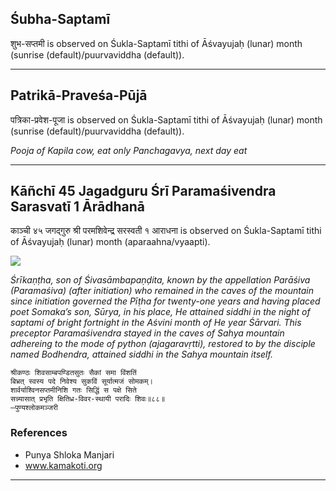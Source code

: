 ## Śubha-Saptamī
शुभ-सप्तमी is observed on Śukla-Saptamī tithi of Āśvayujaḥ (lunar) month (sunrise (default)/puurvaviddha (default)).



---
## Patrikā-Praveśa-Pūjā
पत्रिका-प्रवेश-पूजा is observed on Śukla-Saptamī tithi of Āśvayujaḥ (lunar) month (sunrise (default)/puurvaviddha (default)).

_Pooja of Kapila cow, eat only Panchagavya, next day eat_

---
## Kāñchī 45 Jagadguru Śrī Paramaśivendra Sarasvatī 1 Ārādhanā
काञ्ची ४५ जगद्गुरु श्री परमशिवेन्द्र सरस्वती १ आराधना is observed on Śukla-Saptamī tithi of Āśvayujaḥ (lunar) month (aparaahna/vyaapti).

![](https://github.com/sanskrit-coders/adyatithi/blob/master/images/kanchi-jagadgurus/jagadguru-45.jpg)

_Śrīkaṇṭha, son of Śivasāmbapaṇḍita, known by the appellation Parāśiva (Paramaśiva) (after initiation) who remained in the caves of the mountain since initiation governed the Pīṭha for twenty-one years and having placed poet Somaka’s son, Sūrya, in his place, He attained siddhi in the night of saptami of bright fortnight in the Aśvini month of He year Śārvari. This preceptor Paramaśivendra stayed in the caves of Sahya mountain adhereing to the mode of python (ajagaravṛtti), restored to by the disciple named Bodhendra, attained siddhi in the Sahya mountain itself._

```
श्रीकण्ठः शिवसाम्बपण्डितसुतः सैकां समा विंशतिं
बिभ्रत् स्वस्य पदे निवेश्य सुकविं सूर्यात्मजं सोमकम्।
शार्वर्याश्विनसप्तमीनिशि गतः सिद्धिं स पक्षे सिते
सन्न्यासात् प्रभृति क्षितिध्र-विवर-स्थायी परादिः शिवः॥८८॥
—पुण्यश्लोकमञ्जरी
```
### References
* Punya Shloka Manjari
* www.kamakoti.org


---
